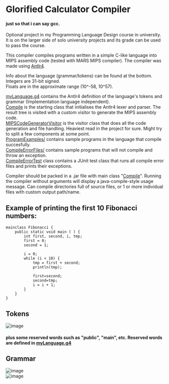 # Glorified Calculator Compiler

#### just so that i can say gcc.

Optional project in my Programming Language Design course in university. It is on the larger side of solo university projects and its grade can be used to pass the course.

This compiler compiles programs written in a simple C-like language into MIPS assembly code (tested with MARS MIPS compiler).
The compiler was made using [Antlr4](https://www.antlr.org/).

Info about the language (grammar/tokens) can be found at the bottom.  
Integers are 31-bit signed.  
Floats are in the approximate range (10^-58, 10^57).  
          
[myLanguage.g4](src/main/antlr4/myLanguage.g4) contains the Antlr4 definition of the language's tokens and grammar (Implementation language independent).  
[Compile](src/main/java/Compile.java) is the starting class that initialises the Antlr4 lexer and parser. The result tree is visited with a custom visitor to generate the MIPS assembly code.  
[MIPSCodeGeneratorVisitor](src/main/java/MIPSCodeGeneratorVisitor.java) is the visitor class that does all the code generation and file handling. Heaviest read in the project for sure. Might try to split a few components at some point.  
[ProgramExamples/](res/ProgramExamples) contains sample programs in the language that compile succesfully.  
[CompileErrorFiles/](src/test/resources/CompileErrorExamples) contains sample programs that will not compile and throw an exception.  
[CompileErrorTest](src/test/java/CompileErrorTest.java) class contains a JUnit test class that runs all compile error files and prints their exceptions.  

Compiler should be packed in a .jar file with main class "[Compile](src/main/java/Compile.java)". Running the compiler without arguments will display a java-compile-style usage message.
Can compile directories full of source files, or 1 or more individual files with custom output path/name.  

## Example of printing the first 10 Fibonacci numbers:

```
mainclass Fibonacci {
    public static void main ( ) {
        int first, second, i, tmp;
        first = 0;
        second = 1;
        
        i = 0;
        while (i < 10) {
            tmp = first + second;
            println(tmp);
            
            first=second;
            second=tmp;
            i = i + 1;
        }
    }
}
```

## Tokens  

![image](https://drive.google.com/uc?export=view&id=1W_n2qwcYk67VIpmdRI1U8P15L6vmzft4)  
#### plus some reserved words such as "public", "main", etc. Reserved words are defined in [myLanguage.g4](src/main/antlr4/myLanguage.g4)

## Grammar
![image](https://drive.google.com/uc?export=view&id=1yekZ9DyQ4Q4wsGDXaGpooPZK_-F-DATE)  
![image](https://drive.google.com/uc?export=view&id=1376G4YobUl6MSBXV-4yvMOS2UWC9qLWb)  

